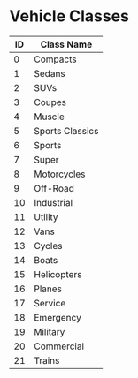 # Vehicle Classes

| ID   | Class Name      |
| ---- | --------------- |
| 0    | Compacts        |
| 1    | Sedans          |
| 2    | SUVs            |
| 3    | Coupes          |
| 4    | Muscle          |
| 5    | Sports Classics |
| 6    | Sports          |
| 7    | Super           |
| 8    | Motorcycles     |
| 9    | Off-Road        |
| 10   | Industrial      |
| 11   | Utility         |
| 12   | Vans            |
| 13   | Cycles          |
| 14   | Boats           |
| 15   | Helicopters     |
| 16   | Planes          |
| 17   | Service         |
| 18   | Emergency       |
| 19   | Military        |
| 20   | Commercial      |
| 21   | Trains          |

